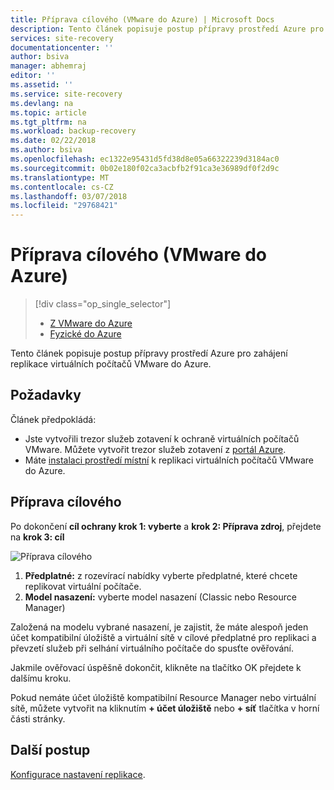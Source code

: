 ```yaml
---
title: Příprava cílového (VMware do Azure) | Microsoft Docs
description: Tento článek popisuje postup přípravy prostředí Azure pro zahájení replikace virtuálních počítačů VMware do Azure.
services: site-recovery
documentationcenter: ''
author: bsiva
manager: abhemraj
editor: ''
ms.assetid: ''
ms.service: site-recovery
ms.devlang: na
ms.topic: article
ms.tgt_pltfrm: na
ms.workload: backup-recovery
ms.date: 02/22/2018
ms.author: bsiva
ms.openlocfilehash: ec1322e95431d5fd38d8e05a66322239d3184ac0
ms.sourcegitcommit: 0b02e180f02ca3acbfb2f91ca3e36989df0f2d9c
ms.translationtype: MT
ms.contentlocale: cs-CZ
ms.lasthandoff: 03/07/2018
ms.locfileid: "29768421"
---
```

# <a name="prepare-target-vmware-to-azure"></a>Příprava cílového (VMware do Azure)
> [!div class="op_single_selector"]
> * [Z VMware do Azure](./site-recovery-prepare-target-vmware-to-azure.md)
> * [Fyzické do Azure](./site-recovery-prepare-target-physical-to-azure.md)

Tento článek popisuje postup přípravy prostředí Azure pro zahájení replikace virtuálních počítačů VMware do Azure.

## <a name="prerequisites"></a>Požadavky

Článek předpokládá:
- Jste vytvořili trezor služeb zotavení k ochraně virtuálních počítačů VMware. Můžete vytvořit trezor služeb zotavení z [portál Azure](http://portal.azure.com "portál Azure").
- Máte [instalaci prostředí místní](./site-recovery-set-up-vmware-to-azure.md) k replikaci virtuálních počítačů VMware do Azure.

## <a name="prepare-target"></a>Příprava cílového

Po dokončení **cíl ochrany krok 1: vyberte** a **krok 2: Příprava zdroj**, přejdete na **krok 3: cíl**

![Příprava cílového](./media/site-recovery-prepare-target-vmware-to-azure/prepare-target-vmware-to-azure.png)

1. **Předplatné:** z rozevírací nabídky vyberte předplatné, které chcete replikovat virtuální počítače.
2. **Model nasazení:** vyberte model nasazení (Classic nebo Resource Manager)

Založená na modelu vybrané nasazení, je zajistit, že máte alespoň jeden účet kompatibilní úložiště a virtuální sítě v cílové předplatné pro replikaci a převzetí služeb při selhání virtuálního počítače do spusťte ověřování.

Jakmile ověřovací úspěšně dokončit, klikněte na tlačítko OK přejdete k dalšímu kroku.

Pokud nemáte účet úložiště kompatibilní Resource Manager nebo virtuální sítě, můžete vytvořit na kliknutím **+ účet úložiště** nebo **+ síť** tlačítka v horní části stránky.

## <a name="next-steps"></a>Další postup
[Konfigurace nastavení replikace](./site-recovery-setup-replication-settings-vmware.md).
